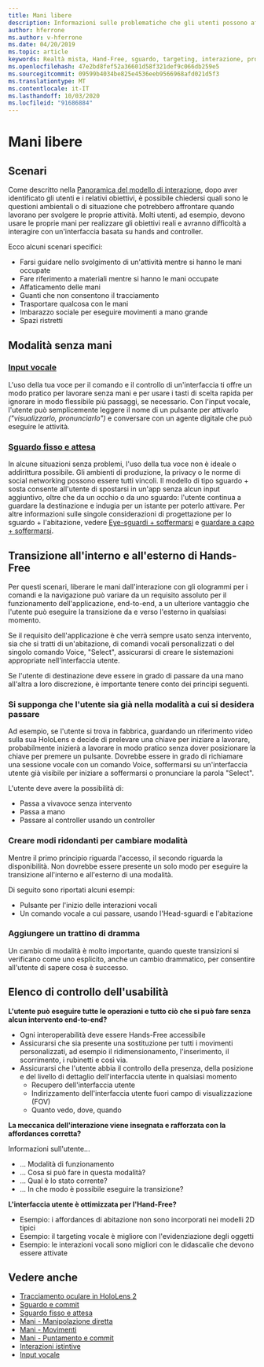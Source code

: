 ```yaml
---
title: Mani libere
description: Informazioni sulle problematiche che gli utenti possono affrontare con un'interfaccia di controllo e controllo e su diverse alternative gratuite.
author: hferrone
ms.author: v-hferrone
ms.date: 04/20/2019
ms.topic: article
keywords: Realtà mista, Hand-Free, sguardo, targeting, interazione, progettazione
ms.openlocfilehash: 47e2bd8fef52a36601d58f321def9c066db259e5
ms.sourcegitcommit: 09599b4034be825e4536eeb9566968afd021d5f3
ms.translationtype: MT
ms.contentlocale: it-IT
ms.lasthandoff: 10/03/2020
ms.locfileid: "91686884"
---
```

# <a name="hands-free"></a>Mani libere

## <a name="scenarios"></a>Scenari

Come descritto nella [Panoramica del modello di interazione](interaction-fundamentals.md), dopo aver identificato gli utenti e i relativi obiettivi, è possibile chiedersi quali sono le questioni ambientali o di situazione che potrebbero affrontare quando lavorano per svolgere le proprie attività. Molti utenti, ad esempio, devono usare le proprie mani per realizzare gli obiettivi reali e avranno difficoltà a interagire con un'interfaccia basata su hands and controller. 

Ecco alcuni scenari specifici: 
* Farsi guidare nello svolgimento di un'attività mentre si hanno le mani occupate
* Fare riferimento a materiali mentre si hanno le mani occupate
* Affaticamento delle mani
* Guanti che non consentono il tracciamento
* Trasportare qualcosa con le mani
* Imbarazzo sociale per eseguire movimenti a mano grande
* Spazi ristretti


## <a name="hands-free-modalities"></a>Modalità senza mani

### <a name="voice-input"></a>[Input vocale](voice-input.md)

L'uso della tua voce per il comando e il controllo di un'interfaccia ti offre un modo pratico per lavorare senza mani e per usare i tasti di scelta rapida per ignorare in modo flessibile più passaggi, se necessario. Con l'input vocale, l'utente può semplicemente leggere il nome di un pulsante per attivarlo _("visualizzarlo, pronunciarlo")_ e conversare con un agente digitale che può eseguire le attività.


### <a name="gaze-and-dwell"></a>[Sguardo fisso e attesa](gaze-and-dwell.md)

In alcune situazioni senza problemi, l'uso della tua voce non è ideale o addirittura possibile. Gli ambienti di produzione, la privacy o le norme di social networking possono essere tutti vincoli. Il modello di tipo sguardo + sosta consente all'utente di spostarsi in un'app senza alcun input aggiuntivo, oltre che da un occhio o da uno sguardo: l'utente continua a guardare la destinazione e indugia per un istante per poterlo attivare. Per altre informazioni sulle singole considerazioni di progettazione per lo sguardo + l'abitazione, vedere [Eye-sguardi + soffermarsi](gaze-and-dwell-eyes.md) e [guardare a capo + soffermarsi](gaze-and-dwell-head.md).


## <a name="transitioning-in-and-out-of-hands-free"></a>Transizione all'interno e all'esterno di Hands-Free

Per questi scenari, liberare le mani dall'interazione con gli ologrammi per i comandi e la navigazione può variare da un requisito assoluto per il funzionamento dell'applicazione, end-to-end, a un ulteriore vantaggio che l'utente può eseguire la transizione da e verso l'esterno in qualsiasi momento. 

Se il requisito dell'applicazione è che verrà sempre usato senza intervento, sia che si tratti di un'abitazione, di comandi vocali personalizzati o del singolo comando Voice, "Select", assicurarsi di creare le sistemazioni appropriate nell'interfaccia utente. 

Se l'utente di destinazione deve essere in grado di passare da una mano all'altra a loro discrezione, è importante tenere conto dei principi seguenti.

### <a name="assume-the-user-is-already-in-the-mode-that-they-want-to-switch-to"></a>Si supponga che l'utente sia già nella modalità a cui si desidera passare
Ad esempio, se l'utente si trova in fabbrica, guardando un riferimento video sulla sua HoloLens e decide di prelevare una chiave per iniziare a lavorare, probabilmente inizierà a lavorare in modo pratico senza dover posizionare la chiave per premere un pulsante. Dovrebbe essere in grado di richiamare una sessione vocale con un comando Voice, soffermarsi su un'interfaccia utente già visibile per iniziare a soffermarsi o pronunciare la parola "Select".

L'utente deve avere la possibilità di: 
* Passa a vivavoce senza intervento
* Passa a mano
* Passare al controller usando un controller 

### <a name="create-redundant-ways-to-switch-modes"></a>Creare modi ridondanti per cambiare modalità
Mentre il primo principio riguarda l'accesso, il secondo riguarda la disponibilità. Non dovrebbe essere presente un solo modo per eseguire la transizione all'interno e all'esterno di una modalità. 

Di seguito sono riportati alcuni esempi: 
* Pulsante per l'inizio delle interazioni vocali
* Un comando vocale a cui passare, usando l'Head-sguardi e l'abitazione

### <a name="add-a-dash-of-drama"></a>Aggiungere un trattino di dramma
Un cambio di modalità è molto importante, quando queste transizioni si verificano come uno esplicito, anche un cambio drammatico, per consentire all'utente di sapere cosa è successo. 


## <a name="usability-checklist"></a>Elenco di controllo dell'usabilità

**L'utente può eseguire tutte le operazioni e tutto ciò che si può fare senza alcun intervento end-to-end?**
* Ogni interoperabilità deve essere Hands-Free accessibile
* Assicurarsi che sia presente una sostituzione per tutti i movimenti personalizzati, ad esempio il ridimensionamento, l'inserimento, il scorrimento, i rubinetti e così via.
* Assicurarsi che l'utente abbia il controllo della presenza, della posizione e del livello di dettaglio dell'interfaccia utente in qualsiasi momento
    * Recupero dell'interfaccia utente
    * Indirizzamento dell'interfaccia utente fuori campo di visualizzazione (FOV)
    * Quanto vedo, dove, quando

**La meccanica dell'interazione viene insegnata e rafforzata con la affordances corretta?**

Informazioni sull'utente...
* ... Modalità di funzionamento
* ... Cosa si può fare in questa modalità?
* ... Qual è lo stato corrente?
* ... In che modo è possibile eseguire la transizione?
    
**L'interfaccia utente è ottimizzata per l'Hand-Free?**   

* Esempio: i affordances di abitazione non sono incorporati nei modelli 2D tipici
* Esempio: il targeting vocale è migliore con l'evidenziazione degli oggetti
* Esempio: le interazioni vocali sono migliori con le didascalie che devono essere attivate


## <a name="see-also"></a>Vedere anche
* [Tracciamento oculare in HoloLens 2](eye-tracking.md)
* [Sguardo e commit](gaze-and-commit.md)
* [Sguardo fisso e attesa](gaze-and-dwell.md)
* [Mani - Manipolazione diretta](direct-manipulation.md)
* [Mani - Movimenti](gaze-and-commit.md#composite-gestures)
* [Mani - Puntamento e commit](point-and-commit.md)
* [Interazioni istintive](interaction-fundamentals.md)
* [Input vocale](voice-input.md)
